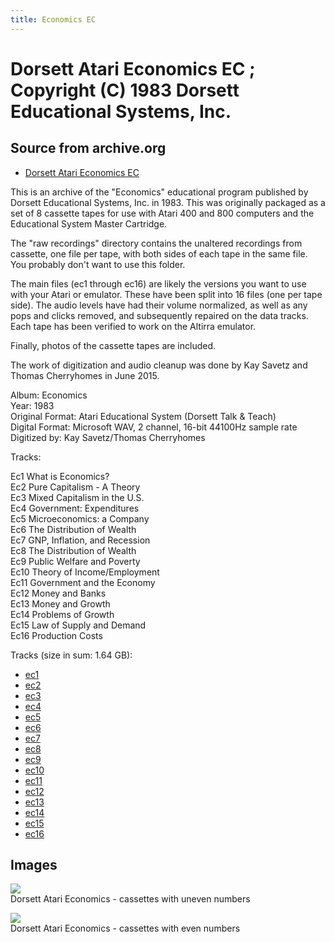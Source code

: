 ```yaml
---
title: Economics EC
---
```

# Dorsett Atari Economics EC ; Copyright (C) 1983 Dorsett Educational Systems, Inc.  
## Source from archive.org  
- [Dorsett Atari Economics EC](https://archive.org/details/DorsettAtariEconomics)  
  
This is an archive of the "Economics" educational program published by Dorsett Educational Systems, Inc. in 1983. This was originally packaged as a set of 8 cassette tapes for use with Atari 400 and 800 computers and the Educational System Master Cartridge.  
  
The "raw recordings" directory contains the unaltered recordings from cassette, one file per tape, with both sides of each tape in the same file. You probably don't want to use this folder.  
  
The main files (ec1 through ec16) are likely the versions you want to use with your Atari or emulator. These have been split into 16 files (one per tape side). The audio levels have had their volume normalized, as well as any pops and clicks removed, and subsequently repaired on the data tracks. Each tape has been verified to work on the Altirra emulator.  
  
Finally, photos of the cassette tapes are included.  
  
The work of digitization and audio cleanup was done by Kay Savetz and Thomas Cherryhomes in June 2015.  
  
Album: Economics  
Year: 1983  
Original Format: Atari Educational System (Dorsett Talk & Teach)  
Digital Format: Microsoft WAV, 2 channel, 16-bit 44100Hz sample rate  
Digitized by: Kay Savetz/Thomas Cherryhomes  
  
Tracks:  
  
Ec1	What is Economics?  
Ec2	Pure Capitalism - A Theory  
Ec3	Mixed Capitalism in the U.S.  
Ec4	Government: Expenditures  
Ec5	Microeconomics: a Company  
Ec6	The Distribution of Wealth  
Ec7	GNP, Inflation, and Recession  
Ec8	The Distribution of Wealth  
Ec9	Public Welfare and Poverty  
Ec10	Theory of Income/Employment  
Ec11	Government and the Economy  
Ec12	Money and Banks  
Ec13	Money and Growth  
Ec14	Problems of Growth  
Ec15	Law of Supply and Demand  
Ec16	Production Costs  
  
Tracks (size in sum: 1.64 GB):  
  
- [ec1](http://data.atariwiki.org/FLAC/Economics/ec1.flac)  
- [ec2](http://data.atariwiki.org/FLAC/Economics/ec2.flac)  
- [ec3](http://data.atariwiki.org/FLAC/Economics/ec3.flac)  
- [ec4](http://data.atariwiki.org/FLAC/Economics/ec4.flac)  
- [ec5](http://data.atariwiki.org/FLAC/Economics/ec5.flac)  
- [ec6](http://data.atariwiki.org/FLAC/Economics/ec6.flac)  
- [ec7](http://data.atariwiki.org/FLAC/Economics/ec7.flac)  
- [ec8](http://data.atariwiki.org/FLAC/Economics/ec8.flac)  
- [ec9](http://data.atariwiki.org/FLAC/Economics/ec9.flac)  
- [ec10](http://data.atariwiki.org/FLAC/Economics/ec10.flac)  
- [ec11](http://data.atariwiki.org/FLAC/Economics/ec11.flac)  
- [ec12](http://data.atariwiki.org/FLAC/Economics/ec12.flac)  
- [ec13](http://data.atariwiki.org/FLAC/Economics/ec13.flac)  
- [ec14](http://data.atariwiki.org/FLAC/Economics/ec14.flac)  
- [ec15](http://data.atariwiki.org/FLAC/Economics/ec15.flac)  
- [ec16](http://data.atariwiki.org/FLAC/Economics/ec16.flac)  
## Images  
![](attachments/ecA_.jpg)  
Dorsett Atari Economics - cassettes with uneven numbers  
  
![](attachments/ecB_.jpg)  
Dorsett Atari Economics - cassettes with even numbers  
